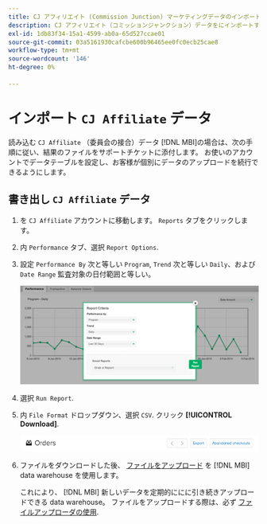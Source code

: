 ```yaml
---
title: CJ アフィリエイト (Commission Junction) マーケティングデータのインポート
description: CJ アフィリエイト（コミッションジャンクション）データをにインポートする方法を説明します。 [!DNL MBI].L MBI]
exl-id: 1db83f34-15a1-4599-ab0a-65d527ccae01
source-git-commit: 03a5161930cafcbe600b96465ee0fc0ecb25cae8
workflow-type: tm+mt
source-wordcount: '146'
ht-degree: 0%

---
```


# インポート `CJ Affiliate` データ

読み込む `CJ Affiliate` （委員会の接合）データ [!DNL MBI]の場合は、次の手順に従い、結果のファイルをサポートチケットに添付します。 お使いのアカウントでデータテーブルを設定し、お客様が個別にデータのアップロードを続行できるようにします。

## 書き出し `CJ Affiliate` データ

1. を `CJ Affiliate` アカウントに移動します。 `Reports` タブをクリックします。

1. 内 `Performance` タブ、選択 `Report Options`.

1. 設定 `Performance By` 次と等しい `Program`, `Trend` 次と等しい `Daily`、および `Date Range` 監査対象の日付範囲と等しい。

   ![export-cj-affirieate-data](../../../assets/export-cj-affiliate-data-1.png)<!--{:.zoom}-->

1. 選択 `Run Report`.

1. 内 `File Format` ドロップダウン、選択 `CSV`.  クリック **[!UICONTROL Download]**.

   ![cj アフィリエイトデータのエクスポート](../../../assets/export-an-individual-order-2.jpg)<!--{:.zoom}-->

1. ファイルをダウンロードした後、 [ファイルをアップロード](../connecting-data/using-file-uploader.md) を [!DNL MBI] data warehouse を使用します。

   これにより、 [!DNL MBI] 新しいデータを定期的ににに引き続きアップロードできる data warehouse。 ファイルをアップロードする際は、必ず [ファイルアップローダの使用](../connecting-data/using-file-uploader.md).
